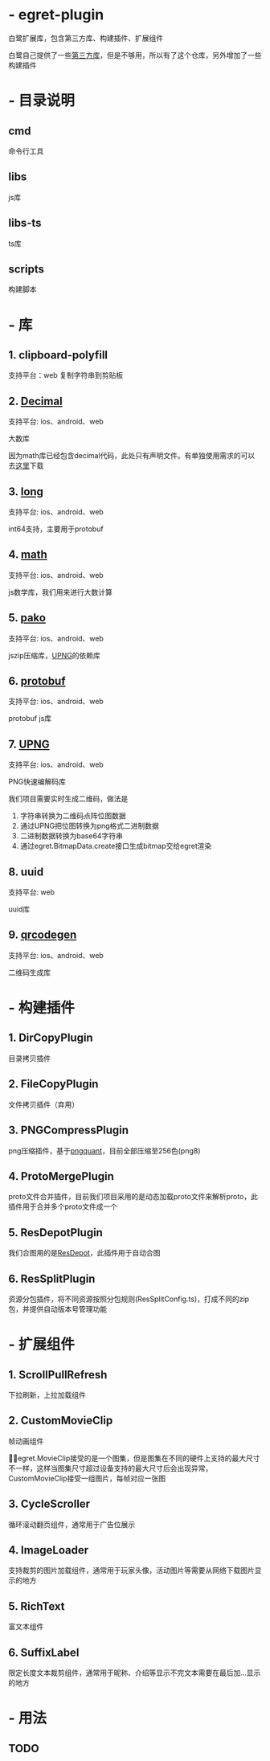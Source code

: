 # - egret-plugin
白鹭扩展库，包含第三方库、构建插件、扩展组件

白鹭自己提供了一些[第三方库](https://github.com/egret-labs/egret-game-library "第三方库")，但是不够用，所以有了这个仓库，另外增加了一些构建插件

# - 目录说明

## cmd
命令行工具

## libs
js库

## libs-ts
ts库

## scripts
构建脚本

# - 库

## 1. clipboard-polyfill
支持平台：web
复制字符串到剪贴板

## 2. [Decimal](https://github.com/MikeMcl/decimal.js "Decimal")
支持平台: ios、android、web

大数库

因为math库已经包含decimal代码，此处只有声明文件。有单独使用需求的可以去[这里](https://github.com/MikeMcl/decimal.js "这里")下载

## 3. [long](https://github.com/dcodeIO/long.js "long")
支持平台: ios、android、web

int64支持，主要用于protobuf

## 4. [math](https://github.com/josdejong/mathjs "math")
支持平台: ios、android、web

js数学库，我们用来进行大数计算

## 5. [pako](https://github.com/nodeca/pako "pako")
支持平台: ios、android、web

jszip压缩库，[UPNG](https://github.com/photopea/UPNG.js "UPNG")的依赖库

## 6. [protobuf](https://github.com/dcodeio/protobuf.js "protobuf")
支持平台: ios、android、web

protobuf js库

## 7. [UPNG](https://github.com/photopea/UPNG.js "UPNG")
支持平台: ios、android、web

PNG快速编解码库

我们项目需要实时生成二维码，做法是
1. 字符串转换为二维码点阵位图数据
2. 通过UPNG把位图转换为png格式二进制数据
3. 二进制数据转换为base64字符串
4. 通过egret.BitmapData.create接口生成bitmap交给egret渲染

## 8. uuid
支持平台: web

uuid库

## 9. [qrcodegen](https://github.com/nayuki/QR-Code-generator "qrcodegen")
支持平台: ios、android、web

二维码生成库

# - 构建插件

## 1. DirCopyPlugin
目录拷贝插件

## 2. FileCopyPlugin
文件拷贝插件（弃用）

## 3. PNGCompressPlugin
png压缩插件，基于[pngquant](https://github.com/kornelski/pngquant "pngquant")，目前全部压缩至256色(png8)

## 4. ProtoMergePlugin
proto文件合并插件，目前我们项目采用的是动态加载proto文件来解析proto，此插件用于合并多个proto文件成一个

## 5. ResDepotPlugin
我们合图用的是[ResDepot](https://egret.com/products/others.html#res-depot "ResDepot")，此插件用于自动合图

## 6. ResSplitPlugin
资源分包插件，将不同资源按照分包规则(ResSplitConfig.ts)，打成不同的zip包，并提供自动版本号管理功能

# - 扩展组件

## 1. ScrollPullRefresh
下拉刷新，上拉加载组件

## 2. CustomMovieClip
帧动画组件

egret.MovieClip接受的是一个图集，但是图集在不同的硬件上支持的最大尺寸不一样，这样当图集尺寸超过设备支持的最大尺寸后会出现异常，CustomMovieClip接受一组图片，每帧对应一张图

## 3. CycleScroller
循环滚动翻页组件，通常用于广告位展示

## 4. ImageLoader
支持裁剪的图片加载组件，通常用于玩家头像，活动图片等需要从网络下载图片显示的地方

## 5. RichText
富文本组件

## 6. SuffixLabel
限定长度文本裁剪组件，通常用于昵称、介绍等显示不完文本需要在最后加...显示的地方



# - 用法

## TODO